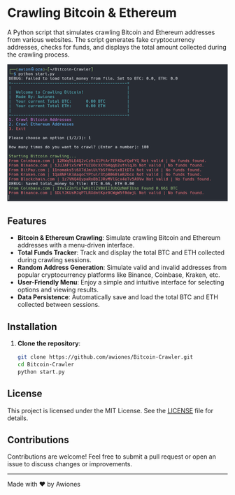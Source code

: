 # Crawling Bitcoin & Ethereum

A Python script that simulates crawling Bitcoin and Ethereum addresses from various websites. The script generates fake cryptocurrency addresses, checks for funds, and displays the total amount collected during the crawling process.

![Preview](./prev.PNG)  <!-- Replace this with the correct path to your image -->

## Features

- **Bitcoin & Ethereum Crawling**: Simulate crawling Bitcoin and Ethereum addresses with a menu-driven interface.
- **Total Funds Tracker**: Track and display the total BTC and ETH collected during crawling sessions.
- **Random Address Generation**: Simulate valid and invalid addresses from popular cryptocurrency platforms like Binance, Coinbase, Kraken, etc.
- **User-Friendly Menu**: Enjoy a simple and intuitive interface for selecting options and viewing results.
- **Data Persistence**: Automatically save and load the total BTC and ETH collected between sessions.

## Installation

1. **Clone the repository**:
   ```bash
   git clone https://github.com/awiones/Bitcoin-Crawler.git
   cd Bitcoin-Crawler
   python start.py

## License

This project is licensed under the MIT License. See the [LICENSE](./LICENSE) file for details.

## Contributions

Contributions are welcome! Feel free to submit a pull request or open an issue to discuss changes or improvements.

---

Made with ❤️ by Awiones

